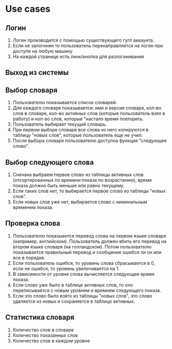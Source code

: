 # Use cases

## Логин
1. Логин производится с помощью существующего гугл аккаунта.
2. Если не залогинен то пользователь перенаправляется на логин при доступе на любую машину
3. На каждой странице есть линк/кнопка для разлогинивания

## Выход из системы

## Выбор словаря
1. Пользователю показывается список словарей.
2. Для каждого словаря показывается: имя и версия словаря, кол-во слов в словаре, кол-во активных слов (которые пользователь взял в работу) и кол-во слов, которые "настало время повторить.
3. Пользователь выбирает текущий словарь.
4. При первом выборе словаря все слова из него копируются в таблицу "новых слов", которые пользователь еще не учил.
5. После выбора словаря пользователю доступна функция "следующее слово".

## Выбор следующего слова
1. Сначана выбраем первое слово из таблицы активных слов (отсортированных по времени показа по возрастанию), время показа должно быть меньше или равно текущему.
2. Если таких слов нет, то выбирается первое слово из таблицы "новых слов".
3. Если новых слов уже нет, выбирается слово с ниминальным временем показа.

## Проверка слова
1. Пользователю показыается перевод слова на первом языке словаря (например, английском). Пользователь должен вбить его перевод на втором языке словаря (на голландском). Потом пользователю показывается правильный перевод и сообщение ошибся ли он или все в порядке.
2. Если пользователь ошибся, то уровень слова сбрасывается в 0, если не ошибся, то уровень увеличивается на 1.
3. В зависимости от уровня слова вычисляется следующее время показа.
4. Если слово уже было в таблице активных слов, то оно переписывается с новым уровнем и времнем следующего показа.
5. Если это слово было взято из таблицы "новых слов", это слово удаляется из новых и сохраняется в таблице активных.

## Статистика словаря
1. Количество слов в словаре
2. Количество показанных слов
3. Количество слов в каждом уровне
